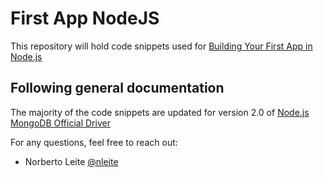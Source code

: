 # First App NodeJS

This repository will hold code snippets used for [Building Your First App in Node.js](http://www.mongodb.com/webinar/building-your-first-app-nodejs)
## Following general documentation
The majority of the code snippets are updated for version 2.0 of [Node.js MongoDB Official Driver](http://mongodb.github.io/node-mongodb-native/2.0/)

For any questions, feel free to reach out:
- Norberto Leite [@nleite](https://twitter.com/nleite)
